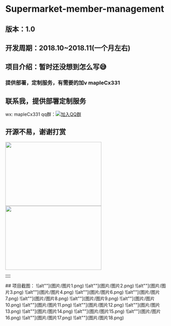 # Supermarket-member-management
## 版本：1.0
## 开发周期：2018.10~2018.11(一个月左右)
## 项目介绍：暂时还没想到怎么写😅
### 提供部署，定制服务，有需要的加v mapleCx331
## 联系我，提供部署定制服务
wx: mapleCx331   qq群：[![加入QQ群](https://img.shields.io/badge/628043364-blue.svg)](https://qm.qq.com/q/RuCfOyaOUm) 

## 开源不易，谢谢打赏
<table>
 <td>
   <tr><img style="height: 200px;width: 300px" src="https://gitee.com/hongmaple/netdisk/raw/master/image/wxPay.jpg" alt=""/></tr>
   <tr><img style="height: 200px;width: 300px" src="https://gitee.com/hongmaple/netdisk/raw/master/image/zfb.jpg" alt=""/></tr>
 </td>
</table>
## 项目截图：
![alt""](图片/图片1.png)
![alt""](图片/图片2.png)
![alt""](图片/图片3.png)
![alt""](图片/图片4.png)
![alt""](图片/图片6.png)
![alt""](图片/图片7.png)
![alt""](图片/图片8.png)
![alt""](图片/图片9.png)
![alt""](图片/图片10.png)
![alt""](图片/图片11.png)
![alt""](图片/图片12.png)
![alt""](图片/图片13.png)
![alt""](图片/图片14.png)
![alt""](图片/图片15.png)
![alt""](图片/图片16.png)
![alt""](图片/图片17.png)
![alt""](图片/图片18.png)
